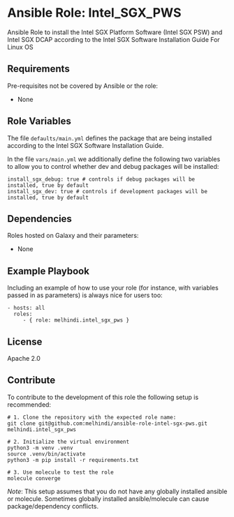 Ansible Role: Intel_SGX_PWS
=========

Ansible Role to install the Intel SGX Platform Software (Intel SGX PSW) and Intel SGX DCAP according to the Intel SGX Software Installation Guide For Linux OS

Requirements
------------

Pre-requisites not be covered by Ansible or the role:
- None

Role Variables
--------------

The file `defaults/main.yml` defines the package that are being installed according to the Intel SGX Software Installation Guide.

In the file `vars/main.yml` we additionally define the following two variables to allow you to control whether dev and debug packages will be installed:

```
install_sgx_debug: true # controls if debug packages will be installed, true by default
install_sgx_dev: true # controls if development packages will be installed, true by default
```

Dependencies
------------

Roles hosted on Galaxy and their parameters:
- None

Example Playbook
----------------

Including an example of how to use your role (for instance, with variables passed in as parameters) is always nice for users too:

    - hosts: all
      roles:
         - { role: melhindi.intel_sgx_pws }

License
-------

Apache 2.0

Contribute
-------

To contribute to the development of this role the following setup is recommended:

```
# 1. Clone the repository with the expected role name:
git clone git@github.com:melhindi/ansible-role-intel-sgx-pws.git melhindi.intel_sgx_pws

# 2. Initialize the virtual environment
python3 -m venv .venv
source .venv/bin/activate
python3 -m pip install -r requirements.txt

# 3. Use molecule to test the role
molecule converge
```
*Note*: This setup assumes that you do not have any globally installed ansible or molecule. Sometimes globally installed ansible/molecule can cause package/dependency conflicts.
